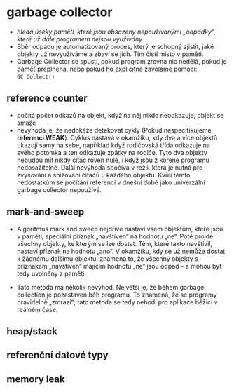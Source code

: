 # garbage collector

* _hledá úseky paměti, které jsou obsazeny nepoužívanými „odpadky“, které už dále programem nejsou využívány_
* Sběr odpadu je automatizovaný proces, který je schopný zjistit, jaké objekty už nevyužíváme a zbaví se jich. Tím čistí místo v paměti.
* Garbage Collector se spustí, pokud program zrovna nic nedělá, pokud je paměť přeplněna, nebo pokud ho explicitně zavoláme pomocí: `GC.Collect()`

## reference counter
* počítá počet odkazů na objekt, když na něj nikdo neodkazuje, objekt se smaže
* nevýhoda je, že nedokáže detekovat cykly (Pokud nespecifikujeme __referenci WEAK__). Cyklus nastává v okamžiku, kdy dva a více objektů ukazují samy na sebe, například když rodičovská třída odkazuje na svého potomka a ten odkazuje zpátky na rodiče. Tyto dva objekty nebudou mít nikdy čítač roven nule, i když jsou z kořene programu nedosažitelné. Další nevýhoda spočívá v režii, která je nutná pro zvyšování a snižování čítačů u každého objektu. Kvůli těmto nedostatkům se počítání referencí v dnešní době jako univerzální garbage collector nepoužívá.

## mark-and-sweep
* Algoritmus mark and sweep nejdříve nastaví všem objektům, které jsou v paměti, speciální příznak „navštíven“ na hodnotu „ne“. Poté projde všechny objekty, ke kterým se lze dostat. Těm, které takto navštívil, nastaví příznak na hodnotu „ano“. V okamžiku, kdy se už nemůže dostat k žádnému dalšímu objektu, znamená to, že všechny objekty s příznakem „navštíven“ majícím hodnotu „ne“ jsou odpad – a mohou být tedy uvolněny z paměti.

* Tato metoda má několik nevýhod. Největší je, že během garbage collection je pozastaven běh programu. To znamená, že se programy pravidelně „zmrazí“; tato metoda se tedy nehodí pro aplikace běžící v reálném čase.

## heap/stack

## referenční datové typy

## memory leak
